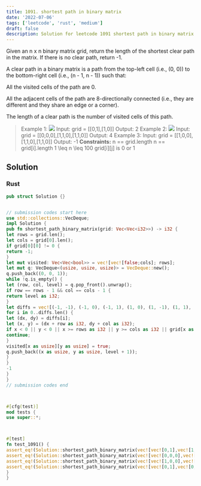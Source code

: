 ```yaml
---
title: 1091. shortest path in binary matrix
date: '2022-07-06'
tags: ['leetcode', 'rust', 'medium']
draft: false
description: Solution for leetcode 1091 shortest path in binary matrix
---
```




Given an n x n binary matrix grid, return the length of the shortest clear path in the matrix. If there is no clear path, return -1.

A clear path in a binary matrix is a path from the top-left cell (i.e., (0, 0)) to the bottom-right cell (i.e., (n - 1, n - 1)) such that:



All the visited cells of the path are 0.

All the adjacent cells of the path are 8-directionally connected (i.e., they are different and they share an edge or a corner).



The length of a clear path is the number of visited cells of this path.



>   Example 1:
>   ![](https://assets.leetcode.com/uploads/2021/02/18/example1_1.png)
>   Input: grid <TeX>=</TeX> [[0,1],[1,0]]
>   Output: 2
>   Example 2:
>   ![](https://assets.leetcode.com/uploads/2021/02/18/example2_1.png)
>   Input: grid <TeX>=</TeX> [[0,0,0],[1,1,0],[1,1,0]]
>   Output: 4
>   Example 3:
>   Input: grid <TeX>=</TeX> [[1,0,0],[1,1,0],[1,1,0]]
>   Output: -1
**Constraints:**
>   	n <TeX>=</TeX><TeX>=</TeX> grid.length
>   	n <TeX>=</TeX><TeX>=</TeX> grid[i].length
>   	1 <TeX>\leq</TeX> n <TeX>\leq</TeX> 100
>   	grid[i][j] is 0 or 1


## Solution


### Rust
```rust
pub struct Solution {}


// submission codes start here
use std::collections::VecDeque;
impl Solution {
pub fn shortest_path_binary_matrix(grid: Vec<Vec<i32>>) -> i32 {
let rows = grid.len();
let cols = grid[0].len();
if grid[0][0] != 0 {
return -1;
}
let mut visited: Vec<Vec<bool>> = vec![vec![false;cols]; rows];
let mut q: VecDeque<(usize, usize, usize)> = VecDeque::new();
q.push_back((0, 0, 1));
while !q.is_empty() {
let (row, col, level) = q.pop_front().unwrap();
if row == rows - 1 && col == cols - 1 {
return level as i32;
}
let diffs = vec![(-1, -1), (-1, 0), (-1, 1), (1, 0), (1, -1), (1, 1), (0, -1), (0, 1)];
for i in 0..diffs.len() {
let (dx, dy) = diffs[i];
let (x, y) = (dx + row as i32, dy + col as i32);
if x < 0 || y < 0 || x >= rows as i32 || y >= cols as i32 || grid[x as usize][y as usize] == 1 || visited[x as usize][y as usize] {
continue;
}
visited[x as usize][y as usize] = true;
q.push_back((x as usize, y as usize, level + 1));
}
}
-1
}
}
// submission codes end



#[cfg(test)]
mod tests {
use super::*;



#[test]
fn test_1091() {
assert_eq!(Solution::shortest_path_binary_matrix(vec![vec![0,1],vec![1,0]]), 2);
assert_eq!(Solution::shortest_path_binary_matrix(vec![vec![0,0,0],vec![1,1,0],vec![1,1,0]]), 4);
assert_eq!(Solution::shortest_path_binary_matrix(vec![vec![1,0,0],vec![1,1,0],vec![1,1,0]]), -1);
assert_eq!(Solution::shortest_path_binary_matrix(vec![vec![0,1],vec![0,0]]), 2);
}
}

```
